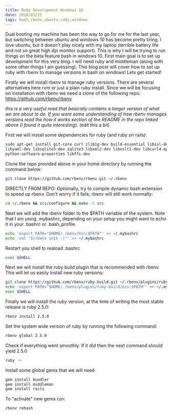 ```yaml
---
title: Ruby Development Windows 10
date: 2018/03/22
tags: bash,rbenv,ubuntu,ruby,windows
---
```


Dual booting my machine has been the way to go for me for the last year, but switching between ubuntu and windows 10 has become pretty tiring. I love ubuntu, but it doesn't
play nicely with my laptop (terrible battery life and not so great high dpi monitor support). This is why I will be trying to run things on the beta feature bash in windows 10.
First main goal is to set up development for this very blog. I will need ruby and middleman (along with some other things I am guessing). This blog post will cover how to set up
ruby with rbenv to manage versions in bash on windows! Lets get started!

Firstly we will install rbenv to manage ruby versions. There are several alternatives here rvm or just a plain ruby install. Since we will be focusing on installation with rbenv we need a clone of the following repo: https://github.com/rbenv/rbenv

*this is a very useful read that basically contains a longer version of what we are about to do. If you want some understanding of how rbenv manages versions read the how it works section of the README in the repo
linked above (I found it quite interesting).* (edit this a bit)

First we will install some dependencies for ruby (and ruby on rails):

```bash
sudo apt-get install git-core curl zlib1g-dev build-essential libssl-dev libreadline-dev
libyaml-dev libsqlite3-dev sqlite3 libxml2-dev libxslt1-dev libcurl4-openssl-dev
python-software-properties libffi-dev
```

Clone the repo provided above in your home directory by running the command below:

```bash
git clone https://github.com/rbenv/rbenv.git ~/.rbenv
```

DIRECTLY FROM REPO: Optionally, try to compile dynamic bash extension to speed up rbenv. Don't worry if it fails; rbenv will still work normally:

```bash
cd ~/.rbenv && src/configure && make -C src
```

Next we will add the rbenv folder to the $PATH variable of the system. Note that I am using .mybashrc, depending on your setup you might want to echo it in your .bashrc or .bash_profile.

```bash
echo 'export PATH="$HOME/.rbenv/bin:$PATH"' >> ~/.mybashrc
echo 'val "$(rbenv init -)"' >> ~/.mybashrc
```

Restart you shell to reaload .bashrc

```bash
exec $SHELL
```

Next we will install the ruby build plugin that is recommended with rbenv. This will let us easily install new ruby versions:

```bash
git clone https://github.com/rbenv/ruby-build.git ~/.rbenv/plugins/ruby-build
echo 'export PATH="$HOME/.rbenv/plugins/ruby-build/bin:$PATH"' >> ~/.mybashrc
exec $SHELL
```

Finally we will install the ruby version, at the time of writing the most stable release is ruby 2.5.0:

```bash
rbenv install 2.5.0
```

Set the system wide version of ruby by running the following command:

```bash
rbenv global 2.5.0
```

Check if everything went smoothly. If it did then the next command should yield 2.5.0

```bash
ruby -v
```

Install some global gems that we will need

```bash
gem install bundler
gem install middleman
gem install rails
```

To "activate" new gems run:

```bash
rbenv rehash
```
